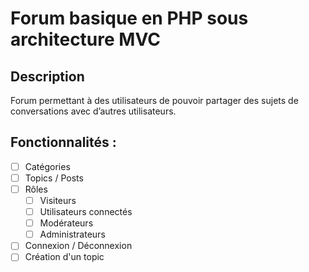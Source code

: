 # Forum basique en PHP sous architecture MVC

## Description

Forum permettant à des utilisateurs de pouvoir partager des sujets de conversations avec d’autres utilisateurs.

## Fonctionnalités :

- [ ] Catégories
- [ ] Topics / Posts
- [ ] Rôles
    - [ ] Visiteurs
    - [ ] Utilisateurs connectés
    - [ ] Modérateurs
    - [ ] Administrateurs
- [ ] Connexion / Déconnexion
- [ ] Création d'un topic